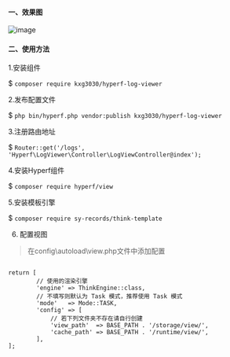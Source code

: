 #### 一、效果图
![image](https://github.com/kxg3030/hyperf-log-viewer/blob/master/src/log_viewer.png)

#### 二、使用方法

1.安装组件

$ `composer require kxg3030/hyperf-log-viewer`

2.发布配置文件

$ `php bin/hyperf.php vendor:publish kxg3030/hyperf-log-viewer`

3.注册路由地址

$ `Router::get('/logs', 'Hyperf\LogViewer\Controller\LogViewController@index');`

4.安装Hyperf组件

$ `composer require hyperf/view`

5.安装模板引擎

$ `composer require sy-records/think-template`

6. 配置视图
> 在config\autoload\view.php文件中添加配置
```$xslt

return [
        // 使用的渲染引擎
        'engine' => ThinkEngine::class,
        // 不填写则默认为 Task 模式，推荐使用 Task 模式
        'mode'   => Mode::TASK,
        'config' => [
            // 若下列文件夹不存在请自行创建
            'view_path'  => BASE_PATH . '/storage/view/',
            'cache_path' => BASE_PATH . '/runtime/view/',
        ],
];
```
